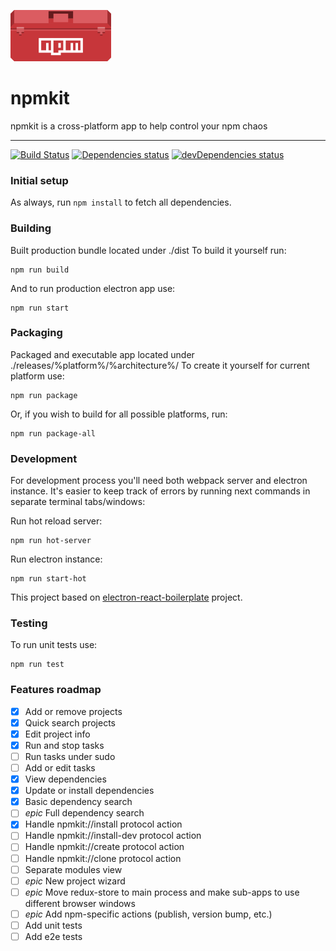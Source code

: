![npmkit logo](/.github/npmkit-logo.png?raw=true)
# npmkit

npmkit is a cross-platform app to help control your npm chaos

---

[![Build Status](https://img.shields.io/travis/sergeybekrin/npmkit/master.svg?style=flat-square)](https://travis-ci.org/sergeybekrin/npmkit)
[![Dependencies status](https://david-dm.org/sergeybekrin/npmkit.svg?style=flat-square)](https://david-dm.org/sergeybekrin/npmkit)
[![devDependencies status](https://david-dm.org/sergeybekrin/npmkit/dev-status.svg?style=flat-square)](https://david-dm.org/sergeybekrin/npmkit?type=dev)


### Initial setup
As always, run `npm install` to fetch all dependencies.

### Building
Built production bundle located under ./dist
To build it yourself run:
```
npm run build
```

And to run production electron app use:
```
npm run start
```

### Packaging
Packaged and executable app located under ./releases/%platform%/%architecture%/
To create it yourself for current platform use:
```
npm run package
```

Or, if you wish to build for all possible platforms, run:
```
npm run package-all
```

### Development
For development process you'll need both webpack server and electron
instance. It's easier to keep track of errors by running next commands
in separate terminal tabs/windows:

Run hot reload server:
```
npm run hot-server
```

Run electron instance:
```
npm run start-hot
```

This project based on [electron-react-boilerplate](https://github.com/chentsulin/electron-react-boilerplate) project.

### Testing
To run unit tests use:
```
npm run test
```

### Features roadmap
- [x] Add or remove projects
- [x] Quick search projects
- [x] Edit project info
- [x] Run and stop tasks
- [ ] Run tasks under sudo
- [ ] Add or edit tasks
- [x] View dependencies
- [x] Update or install dependencies
- [x] Basic dependency search
- [ ] *epic* Full dependency search
- [x] Handle npmkit://install protocol action
- [ ] Handle npmkit://install-dev protocol action
- [ ] Handle npmkit://create protocol action
- [ ] Handle npmkit://clone protocol action
- [ ] Separate modules view
- [ ] *epic* New project wizard
- [ ] *epic* Move redux-store to main process and make sub-apps to use different browser windows
- [ ] *epic* Add npm-specific actions (publish, version bump, etc.)
- [ ] Add unit tests
- [ ] Add e2e tests
